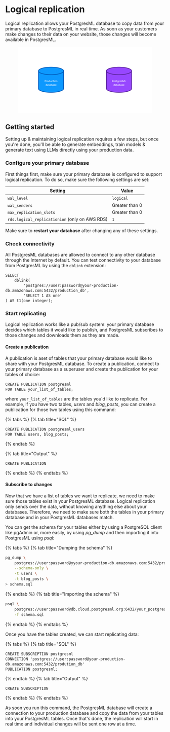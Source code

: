 # Logical replication

Logical replication allows your PostgresML database to copy data from your primary database to PostgresML in real time. As soon as your customers make changes to their data on your website, those changes will become available in PostgresML.

<figure><img src="../../../../.gitbook/assets/logical_replication_1.png" alt=""><figcaption></figcaption></figure>

## Getting started

Setting up & maintaining logical replication requires a few steps, but once you're done, you'll be able to generate embeddings, train models & generate text using LLMs directly using your production data.

### Configure your primary database

First things first, make sure your primary database is configured to support logical replication. To do so, make sure the following settings are set:


| Setting                 | Value          |
|-------------------------|----------------|
| `wal_level`             | `logical`      |
| `wal_senders`           | Greater than 0 |
| `max_replication_slots` | Greater than 0 |
| `rds.logical_replicationion` (only on AWS RDS) | `1` |

Make sure to **restart your database** after changing any of these settings.

### Check connectivity

All PostgresML databases are allowed to connect to any other database through the Internet by default. You can test connectivity to your database from PostgresML by using the `dblink` extension:

```postgresql
SELECT
	dblink(
		'postgres://user:password@your-production-db.amazonaws.com:5432/production_db',
		'SELECT 1 AS one'
) AS t1(one integer);

```

### Start replicating

Logical replication works like a pub/sub system: your primary database decides which tables it would like to publish, and PostgresML subscribes to those changes and downloads them as they are made.

#### Create a publication

A publication is aset of tables that your primary database would like to share with your PostgresML database. To create a publication, connect to your primary database as a superuser and create the publication for your tables of choice:

```postgresql
CREATE PUBLICATION postgresml
FOR TABLE your_list_of_tables;
```

where `your_list_of_tables` are the tables you'd like to replicate. For example, if you have two tables, _users_ and _blog_posts_, you can create a publication for those two tables using this command:


{% tabs %}
{% tab title="SQL" %}

```postgresql
CREATE PUBLICATION postgresml_users
FOR TABLE users, blog_posts;
```

{% endtab %}

{% tab title="Output" %}

```
CREATE PUBLICATION
```

{% endtab %}
{% endtabs %}

#### Subscribe to changes

Now that we have a list of tables we want to replicate, we need to make sure those tables exist in your PostgresML database. Logical replication only sends over the data, without knowing anything else about your databases. Therefore, we need to make sure both the tables in your primary database and in your PostgresML databases match.

You can get the schema for your tables either by using a PostgreSQL client like pgAdmin or, more easily, by using _pg_dump_ and then importing it into PostgresML using _psql_:

{% tabs %}
{% tab title="Dumping the schema" %}

```bash
pg_dump \
	postgres://user:password@yyour-production-db.amazonaws.com:5432/prodution_db \
	--schema-only \
	-t users \
	-t blog_posts \
> schema.sql
```

{% endtab %}
{% tab title="Importing the schema" %}

```bash
psql \
	postgres://user:password@db.cloud.postgresml.org:6432/your_postgresml_database \
	-f schema.sql
```

{% endtab %}
{% endtabs %}

Once you have the tables created, we can start replicating data:

{% tabs %}
{% tab title="SQL" %}

```postgresql
CREATE SUBSCRIPTION postgresml
CONNECTION 'postgres://user:password@your-production-db.amazonaws.com:5432/prodution_db'
PUBLICATION postgresml;
```

{% endtab %}
{% tab title="Output" %}

```
CREATE SUBSCRIPTION
```

{% endtab %}
{% endtabs %}

As soon you run this command, the PostgresML database will create a connection to your production database and copy the data from your tables into your PostgresML tables. Once that's done, the replication will start in real time and individual changes will be sent one row at a time.
